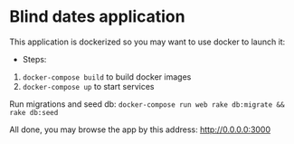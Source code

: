 # Blind dates application

This application is dockerized so you may want to use docker to launch it:

* Steps:
1. `docker-compose build` to build docker images
2. `docker-compose up` to start services

Run migrations and seed db:
`docker-compose run web rake db:migrate && rake db:seed`

All done, you may browse the app by this address: http://0.0.0.0:3000
